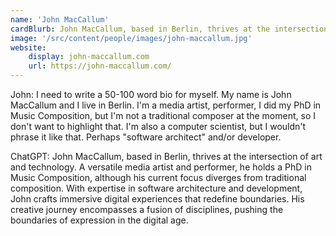 ```yaml
---
name: 'John MacCallum'
cardBlurb: John MacCallum, based in Berlin, thrives at the intersection of art and technology. A versatile media artist and performer, he holds a PhD in Music Composition, although his current focus diverges from traditional composition. With expertise in software architecture and development, John crafts immersive digital experiences that redefine boundaries. His creative journey encompasses a fusion of disciplines, pushing the boundaries of expression in the digital age.
image: '/src/content/people/images/john-maccallum.jpg'
website:
    display: john-maccallum.com
    url: https://john-maccallum.com/
---
```


John:
I need to write a 50-100 word bio for myself. My name is John MacCallum and I live in Berlin. I'm a media artist, performer, I did my PhD in Music Composition, but I'm not a traditional composer at the moment, so I don't want to highlight that. I'm also a computer scientist, but I wouldn't phrase it like that. Perhaps "software architect" and/or developer.

ChatGPT:
John MacCallum, based in Berlin, thrives at the intersection of art and technology. A versatile media artist and performer, he holds a PhD in Music Composition, although his current focus diverges from traditional composition. With expertise in software architecture and development, John crafts immersive digital experiences that redefine boundaries. His creative journey encompasses a fusion of disciplines, pushing the boundaries of expression in the digital age.
